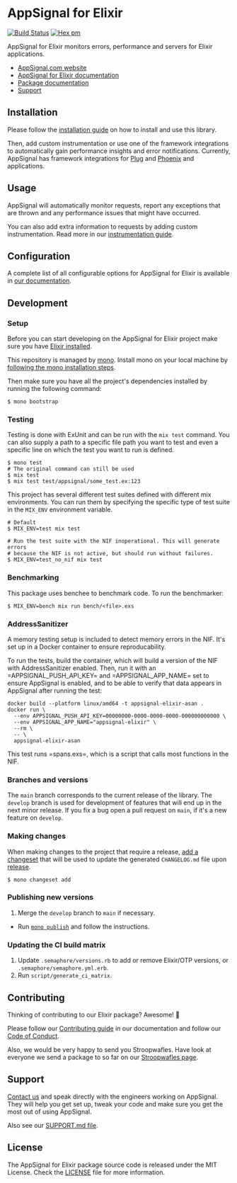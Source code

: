 # AppSignal for Elixir

[![Build Status](https://travis-ci.org/appsignal/appsignal-elixir.png?branch=main)](https://travis-ci.org/appsignal/appsignal-elixir)
[![Hex pm](http://img.shields.io/hexpm/v/appsignal.svg?style=flat)](https://hex.pm/packages/appsignal)

AppSignal for Elixir monitors errors, performance and servers for Elixir
applications.

- [AppSignal.com website](https://www.appsignal.com/elixir)
- [AppSignal for Elixir documentation](https://docs.appsignal.com/elixir/)
- [Package documentation](https://hexdocs.pm/appsignal/)
- [Support][contact]

## Installation

Please follow the [installation
guide](https://docs.appsignal.com/elixir/installation.html) on how to install
and use this library.

Then, add custom instrumentation or use one of the framework integrations to
automatically gain performance insights and error notifications. Currently,
AppSignal has framework integrations for
[Plug](https://github.com/appsignal/appsignal-elixir-plug) and
[Phoenix](https://github.com/appsignal/appsignal-elixir-phoenix) and
applications.

## Usage

AppSignal will automatically monitor requests, report any exceptions that are
thrown and any performance issues that might have occurred.

You can also add extra information to requests by adding custom
instrumentation. Read more in our [instrumentation
guide](https://docs.appsignal.com/elixir/instrumentation/).

## Configuration

A complete list of all configurable options for AppSignal for Elixir is
available in [our
documentation](https://docs.appsignal.com/elixir/configuration/).

## Development

### Setup

Before you can start developing on the AppSignal for Elixir project make sure
you have [Elixir installed](http://elixir-lang.org/install.html).

This repository is managed by [mono](https://github.com/appsignal/mono/).
Install mono on your local machine by [following the mono installation
steps](https://github.com/appsignal/mono/#installation).

Then make sure you have all the project's dependencies installed by running the
following command:

    $ mono bootstrap

### Testing

Testing is done with ExUnit and can be run with the `mix test` command. You can
also supply a path to a specific file path you want to test and even a specific
line on which the test you want to run is defined.

    $ mono test
    # The original command can still be used
    $ mix test
    $ mix test test/appsignal/some_test.ex:123

This project has several different test suites defined with different mix
environments. You can run them by specifying the specific type of test suite in
the `MIX_ENV` environment variable.

    # Default
    $ MIX_ENV=test mix test

    # Run the test suite with the NIF inoperational. This will generate errors
    # because the NIF is not active, but should run without failures.
    $ MIX_ENV=test_no_nif mix test

### Benchmarking

This package uses benchee to benchmark code. To run the benchmarker:

    $ MIX_ENV=bench mix run bench/<file>.exs

### AddressSanitizer

A memory testing setup is included to detect memory errors in the NIF.
It's set up in a Docker container to ensure reproducability.

To run the tests, build the container, which will build a version of the NIF with AddressSanitizer enabled.
Then, run it with an =APPSIGNAL_PUSH_API_KEY= and =APPSIGNAL_APP_NAME= set to ensure AppSignal is enabled, and to be able to verify that data appears in AppSignal after running the test:

    docker build --platform linux/amd64 -t appsignal-elixir-asan .
    docker run \
      --env APPSIGNAL_PUSH_API_KEY=00000000-0000-0000-0000-000000000000 \
      --env APPSIGNAL_APP_NAME="appsignal-elixir" \
      --rm \
      -- \
      appsignal-elixir-asan

This test runs =spans.exs=, which is a script that calls most functions in the NIF.

### Branches and versions

The `main` branch corresponds to the current release of the
library. The `develop` branch is used for development of features that
will end up in the next minor release. If you fix a bug open a pull
request on `main`, if it's a new feature on `develop`.

### Making changes

When making changes to the project that require a release, [add a
changeset](https://github.com/appsignal/mono/#changeset-add) that will be used
to update the generated `CHANGELOG.md` file upon
[release](#publishing-new-version).

    $ mono changeset add

### Publishing new versions

1. Merge the `develop` branch to `main` if necessary.
-  Run [`mono publish`](https://github.com/appsignal/mono/#publish) and follow
   the instructions.

### Updating the CI build matrix

1. Update `.semaphore/versions.rb` to add or remove Elixir/OTP versions, or `.semaphore/semaphore.yml.erb`.
2. Run `script/generate_ci_matrix`.

## Contributing

Thinking of contributing to our Elixir package? Awesome! 🚀

Please follow our [Contributing guide][contributing-guide] in our
documentation and follow our [Code of Conduct][coc].

Also, we would be very happy to send you Stroopwafles. Have look at everyone
we send a package to so far on our [Stroopwafles page][waffles-page].

## Support

[Contact us][contact] and speak directly with the engineers working on
AppSignal. They will help you get set up, tweak your code and make sure you get
the most out of using AppSignal.

Also see our [SUPPORT.md file](SUPPORT.md).

## License

The AppSignal for Elixir package source code is released under the MIT License.
Check the [LICENSE](LICENSE) file for more information.

[contact]: mailto:support@appsignal.com
[contributing-guide]: https://docs.appsignal.com/appsignal/contributing.html
[coc]: https://docs.appsignal.com/appsignal/code-of-conduct.html
[waffles-page]: https://appsignal.com/waffles
